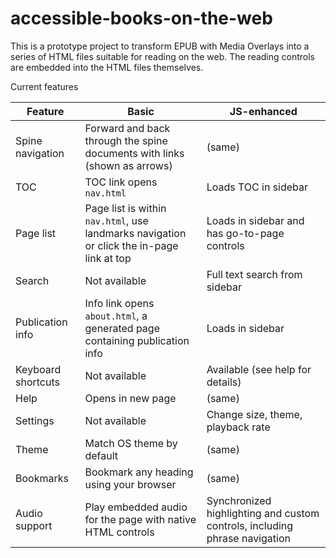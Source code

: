 # accessible-books-on-the-web

<!-- ## Demo

* [Action for Heroes](https://daisy.github.io/accessible-books-on-the-web/demos/action_for_heroes_epub) -->

This is a prototype project to transform EPUB with Media Overlays into a series of HTML files suitable for reading on the web. The reading controls are embedded into the HTML files themselves.

Current features



| Feature | Basic | JS-enhanced |
|---------|-------|-------------|
| Spine navigation | Forward and back through the spine documents with links (shown as arrows) | (same) | 
| TOC | TOC link opens `nav.html`| Loads TOC in sidebar | 
| Page list | Page list is within `nav.html`, use landmarks navigation or click the in-page link at top | Loads in sidebar and has go-to-page controls | 
| Search | Not available | Full text search from sidebar |
| Publication info | Info link opens `about.html`, a generated page containing publication info | Loads in sidebar |
| Keyboard shortcuts | Not available | Available (see help for details) | 
| Help | Opens in new page | (same) |
| Settings | Not available | Change size, theme, playback rate |
| Theme | Match OS theme by default | (same) |
| Bookmarks | Bookmark any heading using your browser | (same) |
| Audio support | Play embedded audio for the page with native HTML controls | Synchronized highlighting and custom controls, including phrase navigation|


